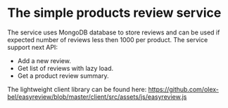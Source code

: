 # The simple products review service
The service uses MongoDB database to store reviews and can be used if expected number of reviews less then 1000 per product.
The service support next API:
- Add a new review.
- Get list of reviews with lazy load.
- Get a product review summary.

The lightweight client library can be found here: https://github.com/olex-bel/easyreview/blob/master/client/src/assets/js/easyreview.js
